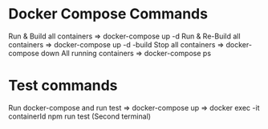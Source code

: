 # Docker Compose Commands
Run & Build all containers      => docker-compose up -d
Run & Re-Build all containers   => docker-compose up -d -build
Stop all containers             => docker-compose down
All running containers          => docker-compose ps 

# Test commands
Run docker-compose and run test => docker-compose up
                                => docker exec -it containerId npm run test (Second terminal)